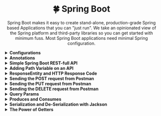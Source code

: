 
<h1 align="center"> 🍀 Spring Boot</h1>

<p align="center">
Spring Boot makes it easy to create stand-alone, production-grade Spring based Applications that you can "just run". We take an opinionated view of the Spring platform and third-party libraries so you can get started with minimum fuss. Most Spring Boot applications need minimal Spring configuration.
</p>


[comment]: <> (-------------------------------------------------------------------)

[comment]: <> (<details>)

[comment]: <> (<summary><b>Simple Spring Boot REST-full API</b></summary>)

[comment]: <> (</details>)

[comment]: <> (-------------------------------------------------------------------)


[comment]: <> (Configurations)
<details>
<summary><b>Configurations</b></summary>

1. To change the port number of the server from 8080(default) to 8081 or any other port, 
    * got to `Edit Configurations` on top right.
    * click on `Modify Options`.
    * click on `Change VM Options`.
    * Add the following lines on the appeared text-box:
      
          -Dserver.port=8081

</details>

[comment]: <> (Annotations)
<details>
<summary><b>Annotations</b></summary>

Annotations | Description | 
--- | --- | 
@Repository | Marked on a Repository file in DAO/DAL.
@Service | Marked on a Service file.
@Autowired | Marked on a constructor with dependency injection.
@RestController | Marked on a Class with API's in it.
@RequestMapping(method = RequestMethod.GET, path = "get") | Marked on a `GET` method, and can be accessed on path `localhost:8080/get`.
@RequestMapping(method = RequestMethod.POST, consumes = MediaType.APPLICATION_JSON_VALUE) | Only Accepts JSON data from Post request.
@GetMapping | Marked on a `GET` method.
@PostMapping | Marked on a `POST` method.
@DeleteMapping | Marked on a `DELETE` method.
@PathVariable | Marking a property as a path variable.
@RequestBody | Added in front of the `User` in argument list. This indicates to map the incoming data from post request to this `User` model


</details>

[comment]: <> (Simple Spring Boot REST-full API)
<details>
<summary><b>Simple Spring Boot REST-full API</b></summary>

* Add the following code in the main application file for a simple get request.
  
      @SpringBootApplication
      public class LearningSpringBootApplication {
    
            public static void main(String[] args) {
                SpringApplication.run(LearningSpringBootApplication.class, args);
            }
    
            @RestController
            class MessageController {
    
                @RequestMapping(method = RequestMethod.GET)
                Message getMessage() {
                    return new Message("Hello World!");
                }
            }
    
            class Message {
  
                private final String message;
    
                public String getMessage() {
                    return message;
                }
    
                public Message(String message) {
                    this.message = message;
                }
            }
      }

* To ensure the return of the JSON payload, make sure to add a getter for the message in the `Message` class in the above example.
* When accessed on `localhost:8080`, a JSON is returned:

        {
            "message": "Hello World!"
        }

</details>

[comment]: <> (Path Variables)
<details>
<summary><b>Adding Path Variable on an API</b></summary>

* The following example shows how to add a path variable in a Request handler.

      @RequestMapping(method = RequestMethod.GET, path = "{userUid}")
          public User fetchUser(@PathVariable("userUid") UUID userUid) {
          return userService.getUser(userUid).get();
      }


</details>

[comment]: <> (ResponseEntity and HTTP Response Code)
<details>
<summary><b>ResponseEntity and HTTP Response Code</b></summary>

* `ResponseEntity` is a generic class in spring boot which is used to handle a request. It returns a Response code of the given data.
* `Optional` is a generic class which returns null, if the object is not assigned, else it returns the object.  
* An example given below shows the use of Response Entity used to handle a request:

      @RequestMapping(method = RequestMethod.GET, path = "{userUid}")
      public ResponseEntity<?> fetchUser2(@PathVariable("userUid") UUID userUid) {
          Optional<User> optionalUser = userService.getUser(userUid);
          if (optionalUser.isPresent()) {
              return ResponseEntity.ok(optionalUser.get());
          }
          return ResponseEntity.status(HttpStatus.NOT_FOUND)
              .body(new ErrorMessage("User " + userUid + "was not found!"));
      }

* We cannot also update the above code into functional program (Streams style), But that option is not available on 
  IntelliJ Community. 

</details>

[comment]: <> (Sending the post request from postman)
<details>
<summary><b>Sending the POST request from Postman</b></summary>

* Before sending the POST request make sure that, the `User` model has a default constructor.
* Following method is used for handling the POST Request:

      // POST: Saving a user in the database.
      @RequestMapping(method = RequestMethod.POST, consumes = MediaType.APPLICATION_JSON_VALUE)
      public ResponseEntity<Integer> insertNewUser(@RequestBody User user) {
          int result = userService.insertUser(user);
          if (result == 1) {
              return ResponseEntity.ok().build();
          }
          return ResponseEntity.badRequest().build();
      }


</details>

[comment]: <> (Sending the PUT request from Postman)
<details>
<summary><b>Sending the PUT request from Postman</b></summary>

* Following method/middleware is used to handle a PUT request:

      /*
          Returns: Response of the request
          Used In: PUT, POST
      */
      private ResponseEntity<Integer> getIntegerResponseEntity(int result) {
          if (result == 1) {
              return ResponseEntity.ok().build();
          }
          return ResponseEntity.badRequest().build();
      }
    
    
      // PUT: Updates the user object.
      @RequestMapping(method = RequestMethod.PUT, consumes = MediaType.APPLICATION_JSON_VALUE)
      public ResponseEntity<Integer> updateUser(@RequestBody User user) {
          int result = userService.updateUser(user);
          return getIntegerResponseEntity(result);
      }


</details>

[comment]: <> (Sending the DELETE request from Postman)
<details>
<summary><b>Sending the DELETE request from Postman</b></summary>

* The following method handles a delete request from Postman:

      //DELETE: Delete a user using userUid
      @RequestMapping(method = RequestMethod.DELETE, path = "{userUid}")
      public ResponseEntity<Integer> deleteUser(@PathVariable("userUid") UUID userUid) {
          int result = userService.removeUser(userUid);
          return getIntegerResponseEntity(result);
      }


</details>

[comment]: <> (Query Params)
<details>
<summary><b>Query Params</b></summary>

* Adding query params basically passes some variables through the URL in order to perform filtering.
* To add a query parameter, use `?` and add the parameters in the URL. An example is shown below:

      localhost:8081/api/v1/users/get?gender=MALE&ageLessThan=18

* The following middleware handles this URL and gets the value of `gender` and `ageLessThan`.

      // GET: All users from database.
      @RequestMapping(method = RequestMethod.GET, path = "get")
      public List<User> fetchUsers(@QueryParam("gender") String gender, @QueryParam("ageLessThan") Integer ageLessThan) {
          System.out.println(gender);
          System.out.println(ageLessThan);
          return userService.getAllUsers();
      }

* If the query params are not added, the middleware will still return data normally.
* Passing the Gender got by query-params inside a function in the `userService`:

      public List<User> getAllUsers(Optional<String> gender) {
          List<User> users = userDao.selectAllUsers();
          if (!gender.isPresent()) {
              return users;
          }
          try {
              Gender theGender = Gender.valueOf(gender.get().toUpperCase());
              return users.stream()
                  .filter(user -> user.getGender().equals(theGender))
                  .collect(Collectors.toList());
          } catch (Exception exp) {
                throw new IllegalStateException("Invalid Gender" + exp);
          }
      }

* Middleware that handles query-params:

      // GET: All users from database.
      @RequestMapping(method = RequestMethod.GET, path = "get")
          public List<User> fetchUsers(@QueryParam("gender") String gender) {
          return userService.getAllUsers(Optional.ofNullable(gender));
      }

* Now we can GET send request using the following URL:

      localhost:8081/api/v1/users/get?gender=female
  
  OR
  
      localhost:8081/api/v1/users/get?gender=MALE



</details>

[comment]: <> (Produces and Consumes)
<details>
<summary><b>Produces and Consumes</b></summary>


* Uptil now we have been handling requests using Semi-structured data, JSON or any other format.
* We can set the type of files that we can accept from clients, and the type of files that we cen send to clients.
  * `@Produces`: Server produces only selected file types to client.
  * `@Consumes`: Server accepts only selected file types from a client.

* In the following UserController Class, we are forcing each request handler to produce and consume selected type of file/data.
  
      @RestController
      @RequestMapping(path = "/api/v1/users")
      public class UserController {
      private UserService userService;
    
    
        /*
             CONSTRUCTOR: Injecting User service.
        */
        @Autowired
        public UserController(UserService userService) {
            this.userService = userService;
        }
    
    
        /*
             GET: All users from database.
        */
        @RequestMapping(
                method = RequestMethod.GET,
                path = "get",
                produces = MediaType.APPLICATION_JSON_VALUE
        )
        public List<User> fetchUsers(@QueryParam("gender") String gender) {
            return userService.getAllUsers(Optional.ofNullable(gender));
        }
    
    
        /*
             Returns: Response of the request
             Used In: PUT, POST
        */
        private ResponseEntity<Integer> getIntegerResponseEntity(int result) {
            if (result == 1) {
                return ResponseEntity.ok().build();
            }
            return ResponseEntity.badRequest().build();
        }
    
    
        /*
             GET: User by ID using path variable and ResponseEntity and ResponseCode.
        */
        @RequestMapping(
                method = RequestMethod.GET,
                path = "{userUid}",
                produces = MediaType.APPLICATION_JSON_VALUE
        )
        public ResponseEntity<?> fetchUser(@PathVariable("userUid") UUID userUid) {
            Optional<User> optionalUser = userService.getUser(userUid);
            if (optionalUser.isPresent()) {
                return ResponseEntity.ok(optionalUser.get());
            }
            return ResponseEntity.status(HttpStatus.NOT_FOUND)
                    .body(new ErrorMessage("User " + userUid + "was not found!"));
        }
    
    
        /*
             POST: Saving a user in the database.
        */
        @RequestMapping(
                method = RequestMethod.POST,
                consumes = MediaType.APPLICATION_JSON_VALUE,
                produces = MediaType.APPLICATION_JSON_VALUE
        )
        public ResponseEntity<Integer> insertNewUser(@RequestBody User user) {
            int result = userService.insertUser(user);
            return getIntegerResponseEntity(result);
        }
    
    
        /*
             PUT: Updates the user object.
        */
        @RequestMapping(
                method = RequestMethod.PUT,
                consumes = MediaType.APPLICATION_JSON_VALUE,
                produces = MediaType.APPLICATION_JSON_VALUE
        )
        public ResponseEntity<Integer> updateUser(@RequestBody User user) {
            int result = userService.updateUser(user);
            return getIntegerResponseEntity(result);
        }
    
        /*
            DELETE: Delete a user using userUid
        */
        @RequestMapping(
                method = RequestMethod.DELETE,
                path = "{userUid}",
                produces = MediaType.APPLICATION_JSON_VALUE
        )
        public ResponseEntity<Integer> deleteUser(@PathVariable("userUid") UUID userUid) {
            int result = userService.removeUser(userUid);
            return getIntegerResponseEntity(result);
        }
    
      }

</details>

[comment]: <> (Serialization and De-Serialization with Jackson)
<details>
<summary><b>Serialization and De-Serialization with Jackson</b></summary>

The data of an object is displayed on the web browser in the form of a JSON. `Jackson` is the Library used to convert the object data into a JSON.

* Previously we had User model something like this:

      public class User {
      
          private UUID userUid;
          private String firsName;
          private String lastName;
          private Gender gender;
          private Number age;
          private String email;
      
          public User() {
          }
      
          public User(UUID userUid, String firsName, String lastName, Gender gender, Number age, String email) {
              this.userUid = userUid;
              this.firsName = firsName;
              this.lastName = lastName;
              this.gender = gender;
              this.age = age;
              this.email = email;
          }
      
      }

* In the above model, the fields are not final, and we need a default constructor, But we need them to be final 
to ensure the immutability of the object to display correct data, and we also don't need a default constructor.
  
* Also, the setUserUid() will not work, as the fields are final and initialized already.

* We can user `@JsonProperty("name)` annotator with the fields for the object to work properly, and also creating a new user method:

      public class User {
      
          private final UUID userUid;
          private final String firstName;
          private final String lastName;
          private final Gender gender;
          private final Number age;
          private final String email;
      
      
          public User(
                  @JsonProperty("userUid") UUID userUid,
                  @JsonProperty("firstName") String firstName,
                  @JsonProperty("lastName") String lastName,
                  @JsonProperty("gender") Gender gender,
                  @JsonProperty("age") Number age,
                  @JsonProperty("email") String email
          ) {
              this.userUid = userUid;
              this.firstName = firstName;
              this.lastName = lastName;
              this.gender = gender;
              this.age = age;
              this.email = email;
          }
      
          public static User newUser(UUID userUid, User user) {
              return new User(userUid, user.getFirstName(), user.getLastName(), user.getGender(), user.getAge(), user.getEmail());
          }
      }

* `Note`: Jackson user getters in the model to create JSON. 

* If we add the `@JsonProperty("id")` on a getter, it will rename the `key` from `userUid` to `id` in the JSON obtained:

      @JsonProperty("id")
      public UUID getUserUid() {
          return userUid;
      }

* The JSON object will look like this:

      {
          "id": "393b41c3-faf9-4c3a-b677-ea9b2c4bcd1c",  <-- key changed from "userUid" to "id"
          "firstName": "Osama",
          "lastName": "Khan",
          "gender": "MALE",
          "age": 23,
          "email": "osama.khan@gmail.com"
      }



</details>

[comment]: <> (The Power of Getters)
<details>
<summary><b>The Power of Getters</b></summary>

<h1 align="center">
  <kbd>JSON only works with getters</kbd>
</h1>
Any getter that returns anything or data in the model class, JSON will get that 
getter and extract value from it. lets say we have 2 getters, these getters are not the 
actual getters but just functions. Jackson will automatically remove the `get` and convert the rest 
of the name to camelcase and set that as the key-name, and the return value will be the value of that key.
Let's say we have 2 methods/getters, which are not returning the actual field, but some extra data

    public String getFullName() {
        return this.firstName + " " + this.lastName;
    }
    
    public LocalDate getDateOfBirth() {
        return LocalDate.now().minusYears(this.age);
    }

The above getters will result in some extra data in our JSON object.

    {
        "firstName": "Osama",
        "lastName": "Khan",
        "gender": "MALE",
        "age": 23,
        "email": "osama.khan@gmail.com",
        "fullName": "Osama Khan",                         <-- new data
        "dateOfBirth": "1998-01-21",                      <-- new data
        "id": "723d2989-0be6-47df-928a-49967905439a"      
    }

if you want to hide a property from JSON, simply user `@JsonIgnore` annotation on a getter.

    @JsonIgnore
    public String getEmail() {
        return email;
    }

Now the following JSON is received as a result:

    {           // No email!!!!!!!!!!!!!!!!!
        "firstName": "Osama",
        "lastName": "Khan",
        "gender": "MALE",
        "age": 23,
        "fullName": "Osama Khan",                         
        "dateOfBirth": "1998-01-21",                      
        "id": "723d2989-0be6-47df-928a-49967905439a"      
    }


</details>








